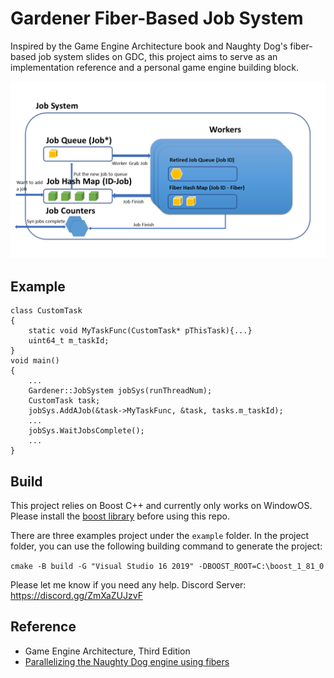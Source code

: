 # Gardener Fiber-Based Job System

Inspired by the Game Engine Architecture book and Naughty Dog's fiber-based job system slides on GDC, this project aims to serve as an implementation reference and a personal game engine building block.

![Architecture](./img/My%20Architecture.png)

## Example

```
class CustomTask
{
    static void MyTaskFunc(CustomTask* pThisTask){...}
    uint64_t m_taskId;
}
void main()
{
    ...
    Gardener::JobSystem jobSys(runThreadNum);
    CustomTask task;
    jobSys.AddAJob(&task->MyTaskFunc, &task, tasks.m_taskId);
    ...
    jobSys.WaitJobsComplete();
    ...
}
```

## Build

This project relies on Boost C++ and currently only works on WindowOS. Please install the [boost library](https://sourceforge.net/projects/boost/files/boost-binaries/) before using this repo. 

There are three examples project under the `example` folder. In the project folder, you can use the following building command to generate the project: 

`cmake -B build -G "Visual Studio 16 2019" -DBOOST_ROOT=C:\boost_1_81_0`

Please let me know if you need any help. Discord Server: https://discord.gg/ZmXaZUJzvF

## Reference

* Game Engine Architecture, Third Edition
* [Parallelizing the Naughty Dog engine using fibers](http://www.swedishcoding.com/2015/03/08/gdc-2015-presentation-parallelizing-the-naughty-dog-engine/)

